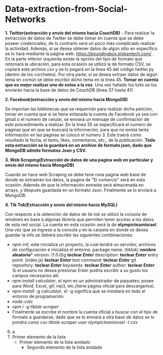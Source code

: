 # Data-extraction-from-Social-Networks
**1. Twitter(extracción y envío del mismo hacia CouchDB)**
      - Para realizar la extracción de datos de Twitter se debe tomar en cuenta que se debe poseer credenciales, de lo contrario será un poco más complicado realizar la actividad. Además, si se desea obtener datos de algún sitio en específico se lo hará mediante la página web: https://boundingbox.klokantech.com/ . En la parte inferior izquierda existe la opción del tipo de formato que retornará la ubicación, para esta ocasión se utilizó la de formato CSV, se copiará este archivo csv y se lo pegará en la línea 45 del código twitter.py (dentro de los corchetes). Por otra parte, si se desea extraer datos de algún tema en común se debe escribir dicho tema en la línea 45. **Tomar en cuenta que es mejor realizar uno de estos a la vez**.
Una vez hallado los tuits se los enviarán hacia la base de datos de CouchDB (línea 37 hasta 41)

**2. Facebook(extracción y envío del mismo hacia MongoDB)**

Se importan las bibliotecas que se requerirán para realizar dicha petición, tomar en cuenta que si se tiene enlazada la cuenta de Facebook ya sea con gmail o el numero de celular, se enviará un mensaje de confirmación de este procedimiento a realizar.
En la línea 35 se especificará el numero de paginas que en que se buscará la información, para que no exista tanta información en las paginas se colocó el número 3. Este traerá como resultado la fecha, el texto, likes, comentaros, etc., de la publicación. **Todo esta extracción se la guardará en un archivo de formato json, dado que MongoDB admite formatos Json y CSV.**

**3. Web Scraping(Extracción de datos de una pagina web en particular y envío del mismo hacia MongoDB)**

Cuando se hace web Scraping se debe tene runa pagina web base de donde se extraerán los datos, la pagina de "El comercio" será en esta ocasión. Además de que la información extraída será almacenada en arrays, y después guardada en un formato Json. Finalmente se lo enviará a MongoDB.

**4. Tik Tok(Extracción y envío del mismo hacia MySQL)**

Con respecto a la obtención de datos de tik tok se utilizó la consola de windows en base a algunas librería que permiten tener acceso a los datos de esta red social. La cuenta en esta ocasión será la de **olympicteamisrael**.
Una vez que se ingrese a la consola y en la carpeta en donde se desea guardar la info se deberá escribir las siguientes combinaciones:
- *npm init*, este inicializa un proyecto, la cual tendrá un servidor, archivos de configuración e inicializa el entorno.
package name: (tiktok) **nombre aleatorio***
version: (1.0.0)g **teclear *Enter***
description: **teclear *Enter***
entry point: (index.js) **teclear *Enter***
test command: **teclear *Enter***
git repository: **teclear *Enter***
keywords: **teclear *Enter***
author: **teclear *Enter***
Si el usuario no desea presionar *Enter* podría escribir a su gusto los campos necesarios allí.
- *npm install calculator*, el npm es un administrador de paquetes; posee para Word, Excel, gif, mp3, etc.(tiene página oficial para descargarlos).
- *npm install -g calculator*, el -g significa que se instalará en todo el entorno de programación.
- *node-calc*
- *npm i -g tiktok-scraper*    
- Finalmente se escribe el nombre la cuenta oficial a buscar con el tipo de formato a guardarse, dado que se lo enviará a otra base de datos se lo pondra como csv *tiktok-scraper user olympicteamisrael -t csv*

6. a
1. Primer elemento de la lista
   - Primer elemento de la lista anidado
     - Segundo elemento de la lista anidado

  
